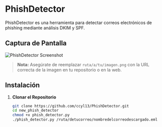 # PhishDetector

PhishDetector es una herramienta para detectar correos electrónicos de phishing mediante análisis DKIM y SPF. 

## Captura de Pantalla

![PhishDetector Screenshot](https://github.com/ccyl13/PhishDetector/blob/main/2.png)

> **Nota:** Asegúrate de reemplazar `ruta/a/tu/imagen.png` con la URL correcta de la imagen en tu repositorio o en la web.

## Instalación

1. **Clonar el Repositorio**

   ```bash
   git clone https://github.com/ccyl13/PhishDetector.git
   cd new_phish_detector
   chmod +x phish_detector.py
   ./phish_detector.py /ruta/detucorreo/nombredelcorreodescargado.eml

